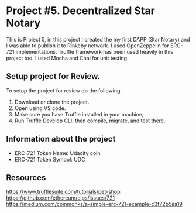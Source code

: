 # Project #5. Decentralized Star Notary

This is Project 5, in this project I created the my first DAPP (Star Notary) and I was able to publish it to Rinkeby network. I used OpenZeppelin for ERC-721 implementations. Truffle framework has been used heavily in this project too. I used Mocha and Chai for unit testing.

## Setup project for Review.

To setup the project for review do the following:
1. Download or clone the project.
2. Open using VS code.
3. Make sure you have Truffle installed in your machine, 
4. Run Truffle Develop CLI, then compile, migrate, and test there.

## Information about the project

* ERC-721 Token Name: Udacity coin
* ERC-721 Token Symbol: UDC


## Resources
https://www.trufflesuite.com/tutorials/pet-shop
https://github.com/ethereum/eips/issues/721
https://medium.com/coinmonks/a-simple-erc-721-example-c3f72b5aa19